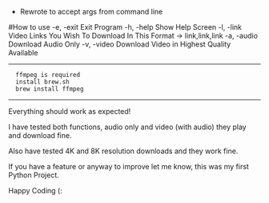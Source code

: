 * Rewrote to accept args from command line

#How to use
 -e, -exit    Exit Program
 -h, -help    Show Help Screen
 -l, -link    Video Links You Wish To Download In This Format -> link,link,link
 -a, -audio   Download Audio Only
 -v, -video   Download Video in Highest Quality Available

*********************************
      ffmpeg is required 
      install brew.sh
      brew install ffmpeg 
********************************


Everything should work as expected!

I have tested both functions, audio only and video (with audio) they play and download fine.

Also have tested 4K and 8K resolution downloads and they work fine.

If you have a feature or anyway to improve let me know, this was my first Python Project. 

Happy Coding (:
